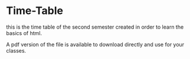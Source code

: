 # Time-Table
this is the time table of the second semester created in order to learn the basics of html.

A pdf version of the file is available to download directly and use for your classes.
